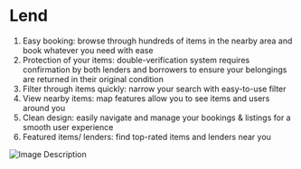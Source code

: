 # Lend

1. Easy booking: browse through hundreds of items in the nearby area and book whatever you need with ease
2. Protection of your items: double-verification system requires confirmation by both lenders and borrowers to ensure your belongings are returned in their original condition
3. Filter through items quickly: narrow your search with easy-to-use filter
4. View nearby items: map features allow you to see items and users around you 
5. Clean design: easily navigate and manage your bookings & listings for a smooth user experience
6. Featured items/ lenders: find top-rated items and lenders near you


![Image Description](https://github.com/katleej/Lend/blob/master/description-images/one.png)
